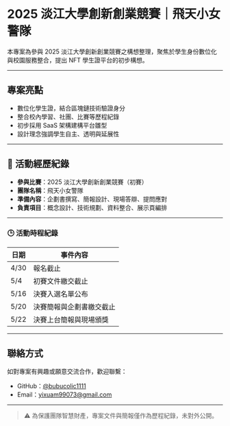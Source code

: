 # 2025 淡江大學創新創業競賽｜飛天小女警隊

本專案為參與 2025 淡江大學創新創業競賽之構想整理，聚焦於學生身份數位化與校園服務整合，提出 NFT 學生證平台的初步構想。

---

## 專案亮點

- 數位化學生證，結合區塊鏈技術驗證身分
- 整合校內學習、社團、比賽等歷程紀錄
- 初步採用 SaaS 架構建構平台雛型
- 設計理念強調學生自主、透明與延展性

---

## 📝 活動經歷紀錄

- **參與比賽**：2025 淡江大學創新創業競賽（初賽）
- **團隊名稱**：飛天小女警隊
- **準備內容**：企劃書撰寫、簡報設計、現場答辯、提問應對
- **負責項目**：概念設計、技術規劃、資料整合、展示頁編排

---

### 🕒 活動時程紀錄

| 日期   | 事件內容                     |
|--------|------------------------------|
| 4/30   | 報名截止                     |
| 5/4    | 初賽文件繳交截止             |
| 5/16   | 決賽入選名單公布             |
| 5/20   | 決賽簡報與企劃書繳交截止     |
| 5/22   | 決賽上台簡報與現場頒獎       |

---

## 聯絡方式

如對專案有興趣或願意交流合作，歡迎聯繫：

- GitHub：[@bubucolic1111](https://github.com/bubucolic1111)
- Email：yixuam99073@gmail.com

---

> ⚠️ 為保護團隊智慧財產，專案文件與簡報僅作為歷程紀錄，未對外公開。
